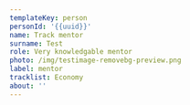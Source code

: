 ```yaml
---
templateKey: person
personId: '{{uuid}}'
name: Track mentor
surname: Test
role: Very knowledgable mentor
photo: /img/testimage-removebg-preview.png
label: mentor
tracklist: Economy
about: ''
---
```

